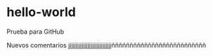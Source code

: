 # hello-world
Prueba para GitHub

Nuevos comentarios jjjjjjjjjjjjjjjjjjjjjjjjjjjjjññññññññññññññññññññññññññ


